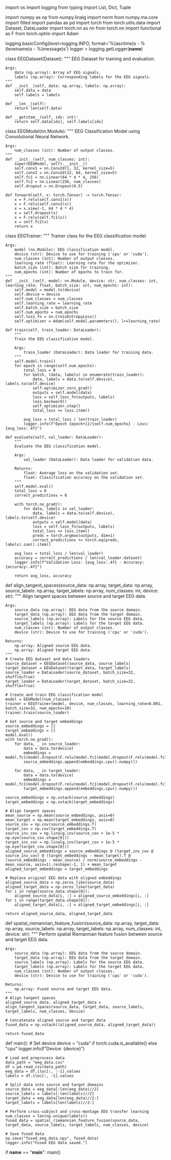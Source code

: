 import os
import logging
from typing import List, Dict, Tuple

import numpy as np
from numpy.linalg import norm
from numpy.ma.core import filled
import pandas as pd
import torch
from torch.utils.data import Dataset, DataLoader
import torch.nn as nn
from torch.nn import functional as F
from torch.optim import Adam

logging.basicConfig(level=logging.INFO, format='%(asctime)s - %(levelname)s - %(message)s')
logger = logging.getLogger(__name__)

class EEGDataset(Dataset):
    """
    EEG Dataset for training and evaluation.

    Args:
        data (np.array): Array of EEG signals.
        labels (np.array): Corresponding labels for the EEG signals.
    """
    def __init__(self, data: np.array, labels: np.array):
        self.data = data
        self.labels = labels

    def __len__(self):
        return len(self.data)

    def __getitem__(self, idx: int):
        return self.data[idx], self.labels[idx]

class EEGModel(nn.Module):
    """
    EEG Classification Model using Convolutional Neural Network.

    Args:
        num_classes (int): Number of output classes.
    """
    def __init__(self, num_classes: int):
        super(EEGModel, self).__init__()
        self.conv1 = nn.Conv2d(1, 32, kernel_size=5)
        self.conv2 = nn.Conv2d(32, 64, kernel_size=5)
        self.fc1 = nn.Linear(64 * 4 * 4, 256)
        self.fc2 = nn.Linear(256, num_classes)
        self.dropout = nn.Dropout(0.5)

    def forward(self, x: torch.Tensor) -> torch.Tensor:
        x = F.relu(self.conv1(x))
        x = F.relu(self.conv2(x))
        x = x.view(-1, 64 * 4 * 4)
        x = self.dropout(x)
        x = F.relu(self.fc1(x))
        x = self.fc2(x)
        return x

class EEGTrainer:
    """
    Trainer class for the EEG classification model.

    Args:
        model (nn.Module): EEG classification model.
        device (str): Device to use for training ('cpu' or 'cuda').
        num_classes (int): Number of output classes.
        learning_rate (float): Learning rate for the optimizer.
        batch_size (int): Batch size for training.
        num_epochs (int): Number of epochs to train for.
    """
    def __init__(self, model: nn.Module, device: str, num_classes: int, learning_rate: float, batch_size: int, num_epochs: int):
        self.model = model.to(device)
        self.device = device
        self.num_classes = num_classes
        self.learning_rate = learning_rate
        self.batch_size = batch_size
        self.num_epochs = num_epochs
        self.loss_fn = nn.CrossEntropyLoss()
        self.optimizer = Adam(self.model.parameters(), lr=learning_rate)

    def train(self, train_loader: DataLoader):
        """
        Train the EEG classification model.

        Args:
            train_loader (DataLoader): Data loader for training data.
        """
        self.model.train()
        for epoch in range(self.num_epochs):
            total_loss = 0
            for batch, (data, labels) in enumerate(train_loader):
                data, labels = data.to(self.device), labels.to(self.device)
                self.optimizer.zero_grad()
                outputs = self.model(data)
                loss = self.loss_fn(outputs, labels)
                loss.backward()
                self.optimizer.step()
                total_loss += loss.item()

            avg_loss = total_loss / len(train_loader)
            logger.info(f"Epoch {epoch+1}/{self.num_epochs} - Loss: {avg_loss:.4f}")

    def evaluate(self, val_loader: DataLoader):
        """
        Evaluate the EEG classification model.

        Args:
            val_loader (DataLoader): Data loader for validation data.

        Returns:
            float: Average loss on the validation set.
            float: Classification accuracy on the validation set.
        """
        self.model.eval()
        total_loss = 0
        correct_predictions = 0

        with torch.no_grad():
            for data, labels in val_loader:
                data, labels = data.to(self.device), labels.to(self.device)
                outputs = self.model(data)
                loss = self.loss_fn(outputs, labels)
                total_loss += loss.item()
                preds = torch.argmax(outputs, dim=1)
                correct_predictions += torch.eq(preds, labels).sum().item()

        avg_loss = total_loss / len(val_loader)
        accuracy = correct_predictions / len(val_loader.dataset)
        logger.info(f"Validation Loss: {avg_loss:.4f} - Accuracy: {accuracy:.4f}")

        return avg_loss, accuracy

def align_tangent_spaces(source_data: np.array, target_data: np.array, source_labels: np.array, target_labels: np.array,
                       num_classes: int, device: str):
    """
    Align tangent spaces between source and target EEG data.

    Args:
        source_data (np.array): EEG data from the source domain.
        target_data (np.array): EEG data from the target domain.
        source_labels (np.array): Labels for the source EEG data.
        target_labels (np.array): Labels for the target EEG data.
        num_classes (int): Number of output classes.
        device (str): Device to use for training ('cpu' or 'cuda').

    Returns:
        np.array: Aligned source EEG data.
        np.array: Aligned target EEG data.
    """
    # Create EEG dataset and data loaders
    source_dataset = EEGDataset(source_data, source_labels)
    target_dataset = EEGDataset(target_data, target_labels)
    source_loader = DataLoader(source_dataset, batch_size=32, shuffle=True)
    target_loader = DataLoader(target_dataset, batch_size=32, shuffle=True)

    # Create and train EEG classification model
    model = EEGModel(num_classes)
    trainer = EEGTrainer(model, device, num_classes, learning_rate=0.001, batch_size=32, num_epochs=10)
    trainer.train(source_loader)

    # Get source and target embeddings
    source_embeddings = []
    target_embeddings = []
    model.eval()
    with torch.no_grad():
        for data, _ in source_loader:
            data = data.to(device)
            embeddings = model.fc1(model.dropout(F.relu(model.fc1(model.dropout(F.relu(model.fc1(F.relu(model.conv2(F.relu(model.conv1(data)))))))))))
            source_embeddings.append(embeddings.cpu().numpy())

        for data, _ in target_loader:
            data = data.to(device)
            embeddings = model.fc1(model.dropout(F.relu(model.fc1(model.dropout(F.relu(model.fc1(F.relu(model.conv2(F.relu(model.conv1(data)))))))))))
            target_embeddings.append(embeddings.cpu().numpy())

    source_embeddings = np.vstack(source_embeddings)
    target_embeddings = np.vstack(target_embeddings)

    # Align tangent spaces
    mean_source = np.mean(source_embeddings, axis=0)
    mean_target = np.mean(target_embeddings, axis=0)
    source_cov = np.cov(source_embeddings.T)
    target_cov = np.cov(target_embeddings.T)
    source_inv_cov = np.linalg.inv(source_cov + 1e-5 * np.eye(source_cov.shape[0]))
    target_inv_cov = np.linalg.inv(target_cov + 1e-5 * np.eye(target_cov.shape[0]))
    aligned_source_embeddings = source_embeddings @ (target_inv_cov @ source_inv_cov) @ (target_embeddings - mean_target).T @ (source_embeddings - mean_source) / norm(source_embeddings - mean_source, axis=1).reshape(-1, 1) + mean_target
    aligned_target_embeddings = target_embeddings

    # Replace original EEG data with aligned embeddings
    aligned_source_data = np.zeros_like(source_data)
    aligned_target_data = np.zeros_like(target_data)
    for i in range(source_data.shape[0]):
        aligned_source_data[i, :] = aligned_source_embeddings[i, :]
    for i in range(target_data.shape[0]):
        aligned_target_data[i, :] = aligned_target_embeddings[i, :]

    return aligned_source_data, aligned_target_data

def spatial_riemannian_feature_fusion(source_data: np.array, target_data: np.array, source_labels: np.array, target_labels: np.array,
                                     num_classes: int, device: str):
    """
    Perform spatial Riemannian feature fusion between source and target EEG data.

    Args:
        source_data (np.array): EEG data from the source domain.
        target_data (np.array): EEG data from the target domain.
        source_labels (np.array): Labels for the source EEG data.
        target_labels (np.array): Labels for the target EEG data.
        num_classes (int): Number of output classes.
        device (str): Device to use for training ('cpu' or 'cuda').

    Returns:
        np.array: Fused source and target EEG data.
    """
    # Align tangent spaces
    aligned_source_data, aligned_target_data = align_tangent_spaces(source_data, target_data, source_labels, target_labels, num_classes, device)

    # Concatenate aligned source and target data
    fused_data = np.vstack((aligned_source_data, aligned_target_data))

    return fused_data

def main():
    # Set device
    device = "cuda" if torch.cuda.is_available() else "cpu"
    logger.info(f"Device: {device}")

    # Load and preprocess data
    data_path = "eeg_data.csv"
    df = pd.read_csv(data_path)
    eeg_data = df.iloc[:, :-1].values
    labels = df.iloc[:, -1].values

    # Split data into source and target domains
    source_data = eeg_data[:len(eeg_data)//2]
    source_labels = labels[:len(labels)//2]
    target_data = eeg_data[len(eeg_data)//2:]
    target_labels = labels[len(labels)//2:]

    # Perform cross-subject and cross-montage EEG transfer learning
    num_classes = len(np.unique(labels))
    fused_data = spatial_riemannian_feature_fusion(source_data, target_data, source_labels, target_labels, num_classes, device)

    # Save fused data
    np.save("fused_eeg_data.npy", fused_data)
    logger.info("Fused EEG data saved.")

if __name__ == "__main__":
    main()